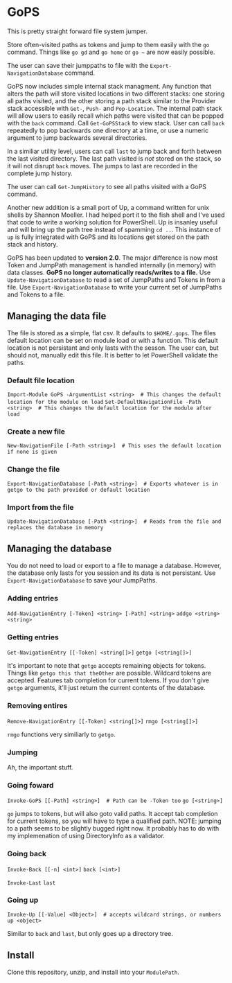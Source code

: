 # GoPS

This is pretty straight forward file system jumper.

Store often-visited paths as tokens and jump to them easily with the `go` command.
Things like `go gd` and `go home` or `go ~` are now easily possible.

The user can save their jumppaths to file with the `Export-NavigationDatabase` command.

GoPS now includes simple internal stack managment.
Any function that alters the path will store visited locations in two different stacks: one storing all paths visited, and the other storing a path stack similar to the Provider stack accessible with `Get-`, `Push-` and `Pop-Location`.
The internal path stack will allow users to easily recall which paths were visited that can be popped with the `back` command.
Call `Get-GoPSStack` to view stack.
User can call `back` repeatedly to pop backwards one directory at a time, or use a numeric argument to jump backwards several directories.

In a similiar utility level, users can call `last` to jump back and forth between the last visited directory.
The last path visited is _not_ stored on the stack, so it will not disrupt `back` moves.
The jumps to last are recorded in the complete jump history.

The user can call `Get-JumpHistory` to see all paths visited with a GoPS command.

Another new addition is a small port of Up, a command written for unix shells by Shannon Moeller.
I had helped port it to the fish shell and I've used that code to write a working solution for PowerShell.
Up is insanley useful and will bring up the path tree instead of spamming `cd ..`.
This instance of `up` is fully integrated with GoPS and its locations get stored on the path stack and history.

GoPS has been updated to **version 2.0**.
The major difference is now most Token and JumpPath management is handled internally (in memory) with data classes.
**GoPS no longer automatically reads/writes to a file.**
Use `Update-NavigationDatabase` to read a set of JumpPaths and Tokens in from a file.
Use `Export-NavigationDatabase` to write your current set of JumpPaths and Tokens to a file.

## Managing the data file

The file is stored as a simple, flat csv.
It defaults to `$HOME/.gops`.
The files default location can be set on module load or with a function.
This default location is not persistant and only lasts with the sesson.
The user can, but should not, manually edit this file.
It is better to let PowerShell validate the paths.

### Default file location

`Import-Module GoPS -ArgumentList <string>  # This changes the default location for the module on load`
`Set-DefaultNavigationFile -Path <string>  # This changes the default location for the module after load`

### Create a new file

`New-NavigationFile [-Path <string>]  # This uses the default location if none is given`

### Change the file

`Export-NavigationDatabase [-Path <string>]  # Exports whatever is in getgo to the path provided or default location`

### Import from the file

`Update-NavigationDatabase [-Path <string>]  # Reads from the file and replaces the database in memory`

## Managing the database

You do not need to load or export to a file to manage a database.
However, the database only lasts for you session and its data is not persistant.
Use `Export-NavigationDatabase` to save your JumpPaths.

### Adding entries

`Add-NavigationEntry [-Token] <string> [-Path] <string>`
`addgo <string> <string>`

### Getting entries

`Get-NavigationEntry [[-Token] <string[]>]`
`getgo [<string[]>]`

It's important to note that `getgo` accepts remaining objects for tokens.
Things like `getgo this that theOther` are possible.
Wildcard tokens are accepted.
Features tab completion for current tokens.
If you don't give `getgo` arguments, it'll just return the current contents of the database.

### Removing entires

`Remove-NavigationEntry [[-Token] <string[]>]`
`rmgo [<string[]>]`

`rmgo` functions very similiarly to `getgo`.

### Jumping

Ah, the important stuff.

### Going foward

`Invoke-GoPS [[-Path] <string>]  # Path can be -Token too`
`go [<string>]`

`go` jumps to tokens, but will also goto valid paths.
It accept tab completion for current tokens, so you will have to type a qualified path.
NOTE: jumping to a path seems to be slightly bugged right now.
It probably has to do with my implemenation of using DirectoryInfo as a validator.

### Going back

`Invoke-Back [[-n] <int>]`
`back [<int>]`

`Invoke-Last`
`last`

### Going up

`Invoke-Up [[-Value] <Object>]  # accepts wildcard strings, or numbers`
`up <object>`

Similar to `back` and `last`, but only goes up a directory tree.

## Install

Clone this repository, unzip, and install into your `ModulePath`.
